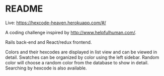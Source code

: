 # README
Live: https://hexcode-heaven.herokuapp.com/#/

A coding challenge inspired by http://www.helpfulhuman.com/.

Rails back-end and React/redux frontend.

Colors and their hexcodes are displayed in list view and can be viewed in detail.  Swatches can be organized by color using 
the left sidebar.  Random color will choose a random color from the database to show in detail.  Searching by hexcode is also
available.
